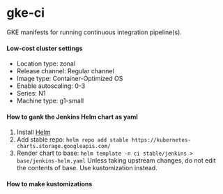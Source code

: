 # gke-ci

GKE manifests for running continuous integration pipeline(s).

#### Low-cost cluster settings
* Location type: zonal
* Release channel: Regular channel
* Image type: Container-Optimized OS
* Enable autoscaling: 0-3
* Series: N1
* Machine type: g1-small

#### How to gank the Jenkins Helm chart as yaml
1. Install [Helm](https://helm.sh/docs/intro/install/)
1. Add stable repo: `helm repo add stable https://kubernetes-charts.storage.googleapis.com/`
1. Render chart to base: `helm template -n ci stable/jenkins > base/jenkins-helm.yaml`
Unless taking upstream changes, do not edit the contents of base. Use kustomization instead.

#### How to make kustomizations
